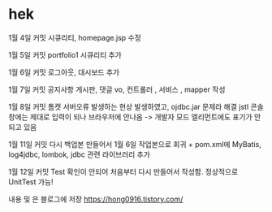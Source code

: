 # hek

1월 4일 커밋
시큐리티, homepage.jsp 수정

1월 5일 커밋
portfolio1 시큐리티 추가

1월 6일 커밋
로그아웃, 대시보드 추가

1월 7일 커밋
공지사항 게시판, 댓글 vo, 컨트롤러 , 서비스 , mapper 작성

1월 8일 커밋
톰캣 서버오류 발생하는 현상 발생하였고, ojdbc.jar 문제라 해결
jstl 콘솔창에는 제대로 입력이 되나 브라우저에 안나옴
-> 개발자 모드 엘리먼트에도 표기가 안되고 있음

1월 11일 커밋
다시 백업본 만들어서 
1월 6일 작업본으로 회귀 + pom.xml에 MyBatis, log4jdbc, lombok, jdbc 관련 라이브러리 추가

1월 12일 커밋
Test 확인이 안되어 처음부터 다시 만들어서 작성함.
정상적으로 UnitTest 가능!

내용 및 은 블로그에 저장 https://hong0916.tistory.com/
